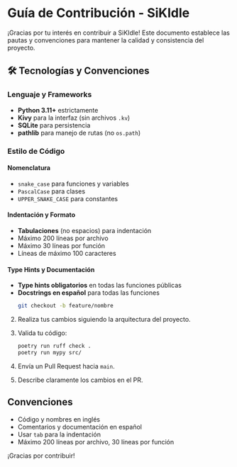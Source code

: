 # Guía de Contribución - SiKIdle

¡Gracias por tu interés en contribuir a SiKIdle! Este documento establece las pautas y convenciones para mantener la calidad y consistencia del proyecto.

## 🛠️ Tecnologías y Convenciones

### Lenguaje y Frameworks
- **Python 3.11+** estrictamente
- **Kivy** para la interfaz (sin archivos `.kv`)
- **SQLite** para persistencia
- **pathlib** para manejo de rutas (no `os.path`)

### Estilo de Código

#### Nomenclatura
- `snake_case` para funciones y variables
- `PascalCase` para clases
- `UPPER_SNAKE_CASE` para constantes

#### Indentación y Formato
- **Tabulaciones** (no espacios) para indentación
- Máximo 200 líneas por archivo
- Máximo 30 líneas por función
- Líneas de máximo 100 caracteres

#### Type Hints y Documentación
- **Type hints obligatorios** en todas las funciones públicas
- **Docstrings en español** para todas las funciones
   ```bash
   git checkout -b feature/nombre
   ```

2. Realiza tus cambios siguiendo la arquitectura del proyecto.
3. Valida tu código:
   ```bash
   poetry run ruff check .
   poetry run mypy src/
   ```

4. Envía un Pull Request hacia `main`.
5. Describe claramente los cambios en el PR.

## Convenciones

- Código y nombres en inglés
- Comentarios y documentación en español
- Usar `tab` para la indentación
- Máximo 200 líneas por archivo, 30 líneas por función

¡Gracias por contribuir!
